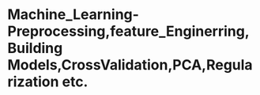 # Machine_Learning-Preprocessing,feature_Enginerring,Building Models,CrossValidation,PCA,Regularization etc.
